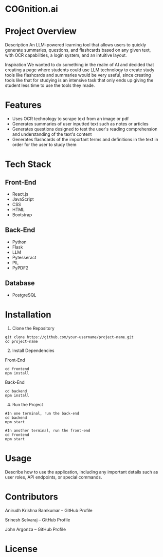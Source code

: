 # __COGnition.ai__

# Project Overview
Description
An LLM-powered learning tool that allows users to quickly generate summaries, questions, and flashcards based on any given text, with OCR capabilities, a login system, and an intuitive layout.

Inspiration
We wanted to do something in the realm of AI and decided that creating a page where students could use LLM technology to create study tools like flashcards and summaries would be very useful, since creating tools like that for studying is an intensive task that only ends up giving the student less time to use the tools they made.

# Features
- Uses OCR technology to scrape text from an image or pdf
- Generates summaries of user inputted text such as notes or articles
- Generates questions designed to test the user's reading comprehension and understanding of the text's content
- Generates flashcards of the important terms and definitions in the text in order for the user to study them 

# Tech Stack
## Front-End
- React.js
- JavaScript
- CSS
- HTML
- Bootstrap

## Back-End
- Python
- Flask
- LLM
- Pytesseract
- PIL
- PyPDF2

## Database
- PostgreSQL

# Installation

1. Clone the Repository
```
git clone https://github.com/your-username/project-name.git
cd project-name
```
2. Install Dependencies

Front-End

```
cd frontend
npm install
```

Back-End

```
cd backend
npm install
```

4. Run the Project
```
#In one terminal, run the back-end
cd backend
npm start

#In another terminal, run the front-end
cd frontend
npm start
```

# Usage
Describe how to use the application, including any important details such as user roles, API endpoints, or special commands.

# Contributors

Anirudh Krishna Ramkumar – GitHub Profile

Srinesh Selvaraj – GitHub Profile

John Argonza – GitHub Profile

# License


